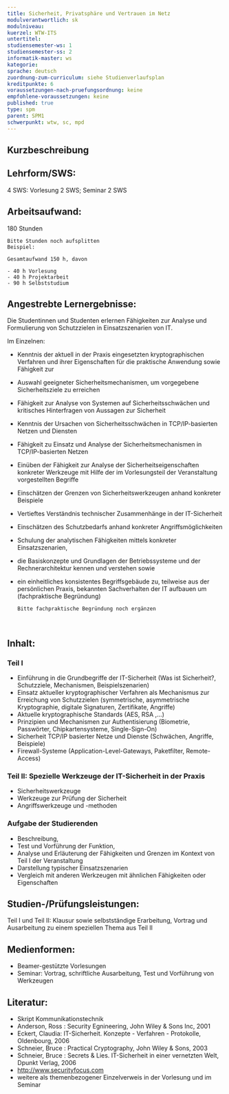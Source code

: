 ```yaml
---
title: Sicherheit, Privatsphäre und Vertrauen im Netz
modulverantwortlich: sk
modulniveau:
kuerzel: WTW-ITS
untertitel:
studiensemester-ws: 1
studiensemester-ss: 2
informatik-master: ws
kategorie:
sprache: deutsch
zuordnung-zum-curriculum: siehe Studienverlaufsplan
kreditpunkte: 6
voraussetzungen-nach-pruefungsordnung: keine
empfohlene-voraussetzungen: keine
published: true
type: spm
parent: SPM1
schwerpunkt: wtw, sc, mpd
---
```


## Kurzbeschreibung
## Lehrform/SWS: 
4 SWS: Vorlesung 2 SWS; Seminar 2 SWS

## Arbeitsaufwand: 
180 Stunden

~~~
Bitte Stunden noch aufsplitten
Beispiel:

Gesamtaufwand 150 h, davon 

- 40 h Vorlesung 
- 40 h Projektarbeit  
- 90 h Selbststudium 
~~~
## Angestrebte Lernergebnisse:
Die Studentinnen und Studenten erlernen Fähigkeiten zur Analyse und Formulierung von Schutzzielen in Einsatzszenarien von IT.

Im Einzelnen:

- Kenntnis der aktuell in der Praxis eingesetzten kryptographischen Verfahren und ihrer Eigenschaften für die praktische Anwendung sowie Fähigkeit zur

- Auswahl geeigneter Sicherheitsmechanismen, um vorgegebene Sicherheitsziele zu erreichen

- Fähigkeit zur Analyse von Systemen auf Sicherheitsschwächen und kritisches Hinterfragen von Aussagen zur Sicherheit

- Kenntnis der Ursachen von Sicherheitsschwächen in TCP/IP-basierten Netzen und Diensten

- Fähigkeit zu Einsatz und Analyse der Sicherheitsmechanismen in TCP/IP-basierten Netzen

- Einüben der Fähigkeit zur Analyse der Sicherheitseigenschaften konkreter Werkzeuge mit Hilfe der im Vorlesungsteil der Veranstaltung vorgestellten Begriffe

- Einschätzen der Grenzen von Sicherheitswerkzeugen anhand konkreter Beispiele

- Vertieftes Verständnis technischer Zusammenhänge in der IT-Sicherheit

- Einschätzen des Schutzbedarfs anhand konkreter Angriffsmöglichkeiten

- Schulung der analytischen Fähigkeiten mittels konkreter Einsatzszenarien,

- die Basiskonzepte und Grundlagen der Betriebssysteme und der Rechnerarchitektur kennen und verstehen sowie

- ein einheitliches konsistentes Begriffsgebäude zu, teilweise aus der persönlichen Praxis, bekannten Sachverhalten der IT aufbauen
  um (fachpraktische Begründung)

  ~~~
  Bitte fachpraktische Begründung noch ergänzen
  ~~~

  ​

## Inhalt:
### Teil I

- Einführung in die Grundbegriffe der IT-Sicherheit (Was ist Sicherheit?, Schutzziele, Mechanismen, Beispielszenarien)
- Einsatz aktueller kryptographischer Verfahren als Mechanismus zur Erreichung von Schutzzielen (symmetrische, asymmetrische Kryptographie, digitale Signaturen, Zertifikate, Angriffe)
- Aktuelle kryptographische Standards (AES, RSA ,...)
- Prinzipien und Mechanismen zur Authentisierung (Biometrie, Passwörter, Chipkartensysteme, Single-Sign-On)
- Sicherheit TCP/IP basierter Netze und Dienste (Schwächen, Angriffe, Beispiele)
- Firewall-Systeme (Application-Level-Gateways, Paketfilter, Remote-Access)

### Teil II: Spezielle Werkzeuge der IT-Sicherheit in der Praxis

- Sicherheitswerkzeuge
- Werkzeuge zur Prüfung der Sicherheit
- Angriffswerkzeuge und -methoden

### Aufgabe der Studierenden

- Beschreibung,
- Test und Vorführung der Funktion,
- Analyse und Erläuterung der Fähigkeiten und Grenzen im Kontext von Teil I der Veranstaltung
- Darstellung typischer Einsatzszenarien
- Vergleich mit anderen Werkzeugen mit ähnlichen Fähigkeiten oder Eigenschaften 

## Studien-/Prüfungsleistungen:
Teil I und Teil II: Klausur sowie selbstständige Erarbeitung, Vortrag und Ausarbeitung zu einem speziellen Thema aus Teil II

## Medienformen:
* Beamer-gestützte Vorlesungen
* Seminar: Vortrag, schriftliche Ausarbeitung, Test und Vorführung von Werkzeugen

## Literatur:
- Skript Kommunikationstechnik
- Anderson, Ross : Security Egnineering, John Wiley & Sons Inc, 2001
- Eckert, Claudia: IT-Sicherheit. Konzepte - Verfahren - Protokolle, Oldenbourg, 2006
- Schneier, Bruce : Practical Cryptography, John Wiley & Sons, 2003
- Schneier, Bruce : Secrets & Lies. IT-Sicherheit in einer vernetzten Welt, Dpunkt Verlag, 2006
- http://www.securityfocus.com
- weitere als themenbezogener Einzelverweis in der Vorlesung und im Seminar
